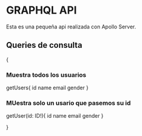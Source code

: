 # GRAPHQL API

Esta es una pequeña api realizada con Apollo Server.

## Queries de consulta

{
### Muestra todos los usuarios
getUsers{
  id
  name
  email
  gender
}
### MUestra solo un usario que pasemos su id
getUser(id: ID!){
  id
  name
  email
  gender
}

}
